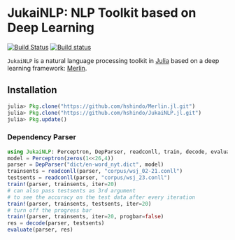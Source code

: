 # JukaiNLP: NLP Toolkit based on Deep Learning

[![Build Status](https://travis-ci.org/hshindo/JukaiNLP.jl.svg?branch=master)](https://travis-ci.org/hshindo/JukaiNLP.jl)
[![Build status](https://ci.appveyor.com/api/projects/status/github/hshindo/JukaiNLP.jl?branch=master)](https://ci.appveyor.com/project/hshindo/jukaiNLP-jl/branch/master)

`JukaiNLP` is a natural language processing toolkit in [Julia](http://julialang.org/) based on a deep learning framework: [Merlin](https://github.com/hshindo/Merlin.jl).

## Installation
```julia
julia> Pkg.clone("https://github.com/hshindo/Merlin.jl.git")
julia> Pkg.clone("https://github.com/hshindo/JukaiNLP.jl.git")
julia> Pkg.update()
```

### Dependency Parser
```julia
using JukaiNLP: Perceptron, DepParser, readconll, train, decode, evaluate
model = Perceptron(zeros(1<<26,4))
parser = DepParser("dict/en-word_nyt.dict", model)
trainsents = readconll(parser, "corpus/wsj_02-21.conll")
testsents = readconll(parser, "corpus/wsj_23.conll")
train!(parser, trainsents, iter=20)
# can also pass testsents as 3rd argument
# to see the accuracy on the test data after every iteration
train!(parser, trainsents, testsents, iter=20)
# turn off the progress bar
train!(parser, trainsents, iter=20, progbar=false)
res = decode(parser, testsents)
evaluate(parser, res)
```

